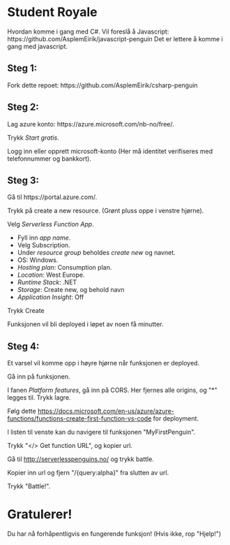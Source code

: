 <h1>Student Royale</h1>
Hvordan komme i gang med C#.
Vil foreslå å Javascript: https://github.com/AsplemEirik/javascript-penguin
Det er lettere å komme i gang med javascript.

<h2>Steg 1:</h2>
Fork dette repoet: https://github.com/AsplemEirik/csharp-penguin

<h2>Steg 2:</h2>
Lag azure konto: https://azure.microsoft.com/nb-no/free/.

Trykk <em>Start gratis</em>.

Logg inn eller opprett microsoft-konto (Her må identitet verifiseres med telefonnummer og bankkort).

<h2>Steg 3:</h2>
Gå til https://portal.azure.com/.

Trykk på create a new resource. (Grønt pluss oppe i venstre hjørne).

Velg <em>Serverless Function App</em>.
<ul>
  <li>Fyll inn <em>app name</em>.</li>
  <li>Velg Subscription.</li>
  <li>Under <em>resource group</em> beholdes <em>create new</em> og navnet.</li>
  <li>OS: Windows.</li>
  <li><em>Hosting plan</em>: Consumption plan.</li>
  <li><em>Location</em>: West Europe.</li>
  <li><em>Runtime Stack</em>: .NET</li>
  <li><em>Storage</em>: Create new, og behold navn</li>
  <li><em>Application Insight</em>: Off</li>
</ul>

Trykk Create

Funksjonen vil bli deployed i løpet av noen få minutter.

<h2>Steg 4:</h2>
Et varsel vil komme opp i høyre hjørne når funksjonen er deployed.

Gå inn på funksjonen.

I fanen <em>Platform features</em>, gå inn på CORS.
Her fjernes alle origins, og "*" legges til.
Trykk lagre.

Følg dette https://docs.microsoft.com/en-us/azure/azure-functions/functions-create-first-function-vs-code for deployment.

I listen til venste kan du navigere til funksjonen "MyFirstPenguin".

Trykk "</> Get function URL", og kopier url.

Gå til http://serverlesspenguins.no/ og trykk battle.

Kopier inn url og fjern "/{query:alpha}" fra slutten av url.

Trykk "Battle!".

<h1>Gratulerer!</h1>
Du har nå forhåpentligvis en fungerende funksjon! (Hvis ikke, rop "Hjelp!")


